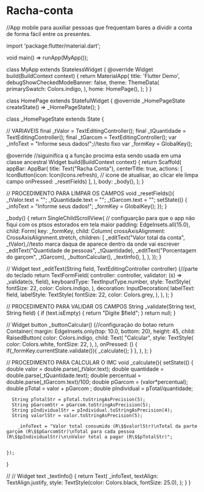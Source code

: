 # Racha-conta
//App mobile para auxiliar pessoas que frequentam bares a dividir a conta de forma fácil entre os presentes.

import 'package:flutter/material.dart';

void main() => runApp(MyApp());

class MyApp extends StatelessWidget {
  @override
  Widget build(BuildContext context) {
    return MaterialApp(
      title: 'Flutter Demo',
      debugShowCheckedModeBanner: false,
      theme: ThemeData(
        primarySwatch: Colors.indigo,
      ),
      home: HomePage(),
    );
  }
}

class HomePage extends StatefulWidget {
  @override
  _HomePageState createState() => _HomePageState();
}

class _HomePageState extends State<HomePage> {

  // VARIAVEIS
  final _tValor = TextEditingController();
  final _tQuantidade = TextEditingController();
  final _tGarcom = TextEditingController();
  var _infoText = "Informe seus dados!";//testo fixo
  var _formKey = GlobalKey<FormState>();

  @override //siguinifica q a função procima esta sendo usada em uma classe ancestral
  Widget build(BuildContext context) {
    return Scaffold(
      appBar: AppBar(
        title: Text("Racha Conta"),
        centerTitle: true,
        actions: <Widget>[
          IconButton(icon: Icon(Icons.refresh), // icone de atualisar, ao clicar ele limpa campo
              onPressed: _resetFields)
        ],
      ),
      body: _body(),
    );
  }

  // PROCEDIMENTO PARA LIMPAR OS CAMPOS
  void _resetFields(){
    _tValor.text = "";
    _tQuantidade.text = "";
    _tGarcom.text = "";
    setState(() {
      _infoText = "Informe seus dados!";
      _formKey = GlobalKey<FormState>();
    });
  }

  _body() {
    return SingleChildScrollView( // configuarção para que o app não fiqui com os ptsos estorados em tela maior
        padding: EdgeInsets.all(15.0),
        child: Form(
          key: _formKey,
          child: Column(
            crossAxisAlignment: CrossAxisAlignment.stretch,
            children: <Widget>[
              _editText("Valor total da conta", _tValor),//testo marca daqua de aparece dentro da onde vai escrever
              _editText("Quantidade de pessoas", _tQuantidade),
              _editText("Porcentagem do garçom", _tGarcom),
              _buttonCalcular(),
              _textInfo(),
            ],
          ),
        ));
  }

  // Widget text
  _editText(String field, TextEditingController controller) {//parte do teclado
    return TextFormField(
      controller: controller,
      validator: (s) => _validate(s, field),
      keyboardType: TextInputType.number,
      style: TextStyle(
        fontSize: 22,
        color: Colors.indigo,
      ),
      decoration: InputDecoration(
        labelText: field,
        labelStyle: TextStyle(
          fontSize: 22,
          color: Colors.grey,
        ),
      ),
    );
  }

  // PROCEDIMENTO PARA VALIDAR OS CAMPOS
  String _validate(String text, String field) {
    if (text.isEmpty) {
      return "Digite $field";
    }
    return null;
  }

  // Widget button
  _buttonCalcular() {//configuração do botao
    return Container(
      margin: EdgeInsets.only(top: 10.0, bottom: 20),
      height: 45,
      child: RaisedButton(
        color: Colors.indigo,
        child:
        Text(
          "Calcular",
          style: TextStyle(
            color: Colors.white,
            fontSize: 22,
          ),
        ),
        onPressed: () {
          if(_formKey.currentState.validate()){
            _calculate();
          }
        },
      ),
    );
  }

  // PROCEDIMENTO PARA CALCULAR O IMC
  void _calculate(){
    setState(() {
      double valor = double.parse(_tValor.text);
      double quantidade = double.parse(_tQuantidade.text);
      double percentual = double.parse(_tGarcom.text)/100;
      double pGarcom = (valor*percentual);
      double pTotal = valor + pGarcom ;
      double pIndividual = pTotal/quantidade;



      String pTotalStr = pTotal.toStringAsPrecision(5);
      String pGarcomStr = pGarcom.toStringAsPrecision(5);
      String pIndividualStr = pIndividual.toStringAsPrecision(4);
      String valorlStr = valor.toStringAsPrecision(5);

        _infoText = "Valor total consumido (R\$$valorlStr)\nTotal da parte garçom (R\$$pGarcomStr)\nTotal para cada pessoa (R\$$pIndividualStr)\n\nValor total a pagar (R\$$pTotalStr)";


    });
  }

  // // Widget text
  _textInfo() {
    return Text(
      _infoText,
      textAlign: TextAlign.justify,
      style: TextStyle(color: Colors.black, fontSize: 25.0),
    );
  }
}
